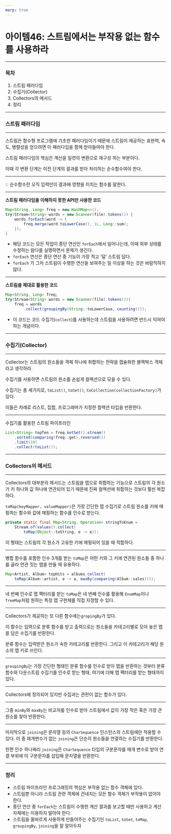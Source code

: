```yaml
---
marp: true
---
```


# 아이템46: 스트림에서는 부작용 없는 함수를 사용하라

---

### 목차

1. 스트림 패러다임
2. 수집기(Collector)
3. Collectors의 메서드
4. 정리

---

### 스트림 패러다임

---

스트림은 함수형 프로그램에 기초한 패러다임이기 때문에 스트림이 제공하는 표현력, 속도, 병렬성을 얻으려면 이 패러다임을 함께 받아들여야 한다.

스트림 패러다임의 핵심은 계산을 일련의 변환으로 재구성 하는 부분이다.

이때 각 변환 단계는 이전 단계의 결과를 받아 처리하는 순수함수여야 한다.

---

💡 순수함수란 오직 입력만이 결과에 영향을 미치는 함수를 말한다.

---

**스트림 패러다임을 이해하지 못한 API만 사용한 코드**

```java
Map<String, Long> freq = new HashMap<>();
try(Stream<String> words = new Scanner(file).tokens()) {
	words.forEach(word -> {
		freq.merge(word.toLowerCase(), 1L, Long::sum);
	});
}
```

- 해당 코드는 모든 작업이 종단 연산인 `forEach`에서 일어나는데, 이때 외부 상태를 수정하는 람다를 실행하면서 문제가 생긴다.
- `forEach` 연산은 종단 연산 중 기능이 가장 적고 ‘덜’ 스트림 답다.
- `forEach` 가 그저 스트림이 수행한 연산을 보여주는 일 이상을 하는 것은 바람직하지 않다.

---

**스트림을 제대로 활용한 코드**

```java
Map<String, Long> freq;
try(Stream<String> words = new Scanner(file).tokens()){
	freq = words
		.collect(groupingBy(String::toLowerCase, counting()));
```

- 이 코드는 코드 수집기(`collect`)를 사용하는데 스트림을 사용하려면 반드시 익혀야 하는 개념이다.

---

### 수집기(Collector)

---

Collector는 스트림의 원소들을 객체 하나에 취합하는 전략을 캡슐화한 블랙박스 객체라고 생각하라.

수집기를 사용하면 스트림의 원소를 손쉽게 컬렉션으로 모을 수 있다.

수집기는 총 세가지로, `toList()`, `toSet()`, `toCollection(collectionFactory)`가 있다.

이들은 차례로 리스트, 집합, 프로그래머가 지정한 컬렉션 타입을 반환한다.

---

수집기를 활용한 스트림 파이프라인

```java
List<String> topTen = freq.ketSet().stream()
	.sorted(comparing(freq::get),reversed())
	.limit(10)
	.collect(toList());
```

---

### Collectors의 메서드

---

Collectors의 대부분의 메서드는 스트림을 맵으로 취합하는 기능으로 스트림의 각 원소가 키 하나와 값 하나에 연관되어 있기 때문에 진짜 컬렉션에 취합하는 것보다 훨씬 복잡하다.

`toMap(keyMapper, valueMapper)`은 가장 간단한 맵 수집기로 스트림 원소를 키에 매핑하는 함수와 값에 매핑하는 함수를 인수로 받는다.

```java
private static final Map<String, Operation> stringToEnum =
	Stream.of(values().collect(
		toMap(Object::toString, e -> e));
```

이 형태는 스트림의 각 원소가 고유한 키에 매핑되어 있을 때 적합하다.

---

병합 함수를 포함한 인수 3개를 받는 `toMap`은 어떤 키와 그 키에 연관된 원소들 중 하나를 골라 연관 짓는 맵을 만들 때 유용하다.

```java
Map<Artist, Album> topHits = albums.collect(
	toMap(Album::artist, a -> a, maxBy(comparing(Album::sales))));
```

---

네 번째 인수로 맵 팩터리를 받는 `toMap`은 네 번째 인수를 활용해 `EnumMap`이나 `TreeMap`처럼 원하는 특정 맵 구현체를 직접 지정할 수 있다.

---

Collectors가 제공하는 또 다른 함수에는`gropingBy`가 있다.

이 함수는 입력으로 분류 함수를 받고 출력으로는 원소들을 카테고리별로 모아 놓은 맵을 담은 수집기를 반환한다.

분류 함수는 입력받은 원소가 속한 카테고리를 반환한다. 그리고 이 카테고리가 해당 원소의 맵 키로 쓰인다.

---

`groupingBy`는 가장 간단한 형태인 분류 함수를 인수로 받아 맵을 반환하는 것부터 분류함수와 다운스트림 수집기를 인수로 받는 형태, 여기에 더해 맵 팩터리를 받는 형태까지 있다.

---

Collectors에 정의되어 있지만 수집과는 관련이 없는 함수가 있다.

---

그중 `minBy`와 `maxBy`는 비교자를 인수로 받아 스트림에서 값이 가장 작은 혹은 가장 큰 원소를 찾아 반환한다.

---

마지막으로 `joining`은 문자열 등의 `CharSequence` 인스턴스의 스트림에만 적용할 수 있다. 이 중 매개변수가 없는 `joining`은 단순히 원소들을 연결하는 수집기를 반환한다.

한편 인수 하나짜리 `joining`은 `CharSequence` 타입의 구분문자를 매개 변수로 받아 연결 부위에 이 구분문자를 삽입해 문자열을 반환한다.

---

### 정리

- 스트림 파이프라인 프로그래밍의 핵심은 부작용 없는 함수 객체에 있다.
- 스트림뿐 아니라 스트림 관련 객체에 건네지는 모든 함수 객체가 부작용이 없어야 한다.
- 종단 연산 중 `forEach`는 스트림이 수행한 계산 결과를 보고할 때만 사용하고 계산 자체에는 이용하지 말아야 한다.
- 스트림을 올바르게 사용하게 만들어주는 수집기인 `toList`, `toSet`, `toMap`, `groupingBy`, `joining`을 잘 알아두자
